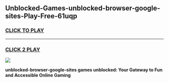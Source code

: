 
## Unblocked-Games-unblocked-browser-google-sites-Play-Free-61uqp
<h3>
<a href="https://premium76.site?title=unblocked-browser-google-sites&ref=10A">CLICK TO PLAY</a></h3>
<hr>

<h3>
<a href="https://premium76.site?title=unblocked-browser-google-sites&ref=10A">CLICK 2 PLAY</a>
  
</h3>

<a href="https://premium76.site?title=unblocked-browser-google-sites&ref=10A"><img src="https://clearcache.store/games.png"></a>


**unblocked-browser-google-sites games unblocked: Your Gateway to Fun and Accessible Online Gaming**

